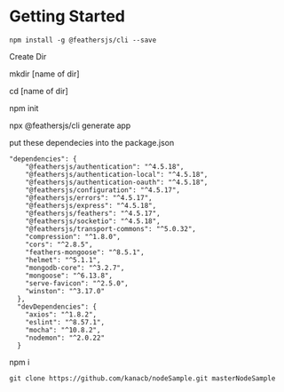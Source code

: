 # Getting Started

```
npm install -g @feathersjs/cli --save

```

Create Dir

mkdir [name of dir]

cd [name of dir]

npm init

npx @feathersjs/cli generate app

put these dependecies into the package.json

```
"dependencies": {
    "@feathersjs/authentication": "^4.5.18",
    "@feathersjs/authentication-local": "^4.5.18",
    "@feathersjs/authentication-oauth": "^4.5.18",
    "@feathersjs/configuration": "^4.5.17",
    "@feathersjs/errors": "^4.5.17",
    "@feathersjs/express": "^4.5.18",
    "@feathersjs/feathers": "^4.5.17",
    "@feathersjs/socketio": "^4.5.18",
    "@feathersjs/transport-commons": "^5.0.32",
    "compression": "^1.8.0",
    "cors": "^2.8.5",
    "feathers-mongoose": "^8.5.1",
    "helmet": "^5.1.1",
    "mongodb-core": "^3.2.7",
    "mongoose": "^6.13.8",
    "serve-favicon": "^2.5.0",
    "winston": "^3.17.0"
  },
  "devDependencies": {
    "axios": "^1.8.2",
    "eslint": "^8.57.1",
    "mocha": "^10.8.2",
    "nodemon": "^2.0.22"
  }
```

npm i


```
git clone https://github.com/kanacb/nodeSample.git masterNodeSample
```